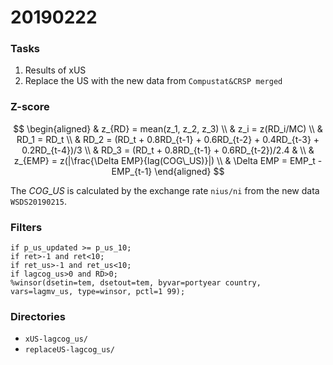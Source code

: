 # 20190222

### Tasks

1. Results of xUS
2. Replace the US with the new data from `Compustat&CRSP merged`

### Z-score

$$
\begin{aligned}
& z_{RD} = mean(z_1, z_2, z_3) \\
& z_i = z(RD_i/MC) \\
& RD_1 = RD_t \\
& RD_2 = (RD_t + 0.8RD_{t-1} + 0.6RD_{t-2} + 0.4RD_{t-3} + 0.2RD_{t-4})/3 \\
& RD_3 = (RD_t + 0.8RD_{t-1} + 0.6RD_{t-2})/2.4 
& \\
& z_{EMP} = z(|\frac{\Delta EMP}{lag(COG\_US)}|) \\
& \Delta EMP = EMP_t - EMP_{t-1}
\end{aligned}
$$

The $COG\_US$ is calculated by the exchange rate `nius/ni` from the new data `WSDS20190215`. 

### Filters

```SAS
if p_us_updated >= p_us_10;
if ret>-1 and ret<10;
if ret_us>-1 and ret_us<10;
if lagcog_us>0 and RD>0;
%winsor(dsetin=tem, dsetout=tem, byvar=portyear country, vars=lagmv_us, type=winsor, pctl=1 99);
```

### Directories

* `xUS-lagcog_us/`
* `replaceUS-lagcog_us/`

